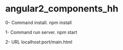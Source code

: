# angular2_components_hh

0- Command install.
  npm install
  
1- Command run server.
  npm start

2- URL 
  localhost:port/main.html
